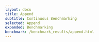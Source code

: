 ```yaml
---
layout: docu
title: Append
subtitle: Continuous Benchmarking
selected: Append
expanded: Benchmarking
benchmark: /benchmark_results/append.html
---
```

